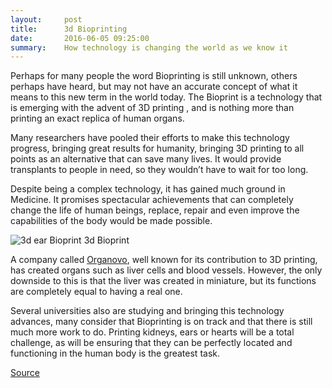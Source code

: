 ```yaml
---
layout:     post
title:      3d Bioprinting
date:       2016-06-05 09:25:00
summary:    How technology is changing the world as we know it
---
```


Perhaps for many people the word Bioprinting is still unknown, others perhaps have heard, but may not have an accurate concept of what it
means to this new term in the world today. The Bioprint is a technology that is emerging with the advent of 3D printing , and is nothing 
more than printing an exact replica of human organs. 

Many researchers have pooled their efforts to make this technology progress, bringing great results for humanity, bringing 3D printing to 
all points as an alternative that can save many lives. It would provide transplants to people in need, so they wouldn’t have to wait for 
too long.

Despite being a complex technology, it has gained much ground in Medicine. It promises spectacular achievements that can completely change
the life of human beings, replace, repair and even improve the capabilities of the body would be made possible.

![3d ear Bioprint](https://github.com/raeldominiquini/raeldominiquini.github.io/blob/master/images/9_bioprinting.jpg?raw=true)
3d Bioprint

A company called [Organovo](http://organovo.com/), well known for its contribution to 3D printing, has created organs such as liver 
cells and blood vessels. However, the only downside to this is that the liver was created in miniature, but its functions are completely
equal to having a real one.

Several universities also are studying and bringing this technology advances, many consider that Bioprinting is on track and that there
is still much more work to do. Printing kidneys, ears or hearts will be a total challenge, as will be ensuring that they can be
perfectly located and functioning in the human body is the greatest task.

[Source](http://make-r.co/blog/make-revolution/bioimpresion-3d-una-replica-exacta-de-un-organo-humano)

